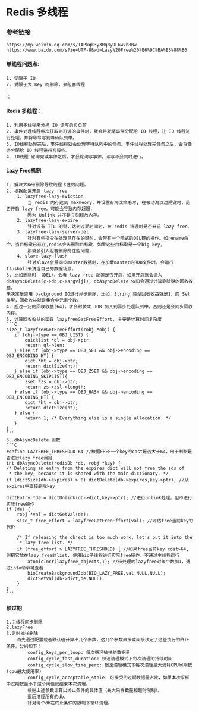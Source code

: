 # Redis 多线程
### 参考链接
    https://mp.weixin.qq.com/s/TAPkqk3y3HqNyDL6w7b8Bw
    https://www.baidu.com/s?ie=UTF-8&wd=Lazy%20Free%20%E6%9C%BA%E5%88%B6

#### 单线程问题点:
    1. 受限于 IO
    2. 受限于大 Key 的删除，会阻塞线程
；
#### Redis 多线程：
    1. 利用多线程来分担 IO 读写的负负荷
    2. 事件处理线程每次获取到可读的事件时，就会将就绪事件分配给 IO 线程，让 IO 线程进行处理，并将命令写到等待队列中。
    3. IO线程处理完后，事件线程就会处理等待队列中的任务。事件线程处理完任务之后，会将任务分配给 IO 线程进行写操作。
    4. IO线程 轮询完读事件之后，才会轮询写事件。读写不会同时进行。
    
#### Lazy Free机制
    1. 解决大Key删除导致线程卡住的问题。
    2. 根据配置开启 lazy free
        1. lazyfree-lazy-eviction 
            当 redis 内存达到 maxmeory，并设置有淘汰策略时; 在被动淘汰过期键时，是否开启 lazy free。可能会导致内存超限，
            因为 Unlink 并不是立刻释放内存。
        2. lazyfree-lazy-expire 
            针对设有 TTL 的键，达到过期时间时，被 redis 清理时是否开启 lazy free。
        3. lazyfree-lazy-server-del 
            针对有些指令在处理已存在的键时，会带有一个隐式的DEL键的操作。如rename命令，当目标键已存在,redis会先删除目标键，如果这些目标键是一个big key,
            那就会引入阻塞删除的性能问题。
        4. slave-lazy-flush
            针对slave全量同步master数据时，在加载master的RDB文件时，会运行flushall来清理自己的数据场景。
    3. 比如删除时 （DEL），会看 lazy free 配置是否开启，如果开启就会进入 dbAsyncDelete(c->db,c->argv[j]), dbAsyncDelete 依旧会通过计算删除键的回收收益，
    来决定是否用 background IO进行异步删除，比如：String 类型回收收益就是1，而 Set 类型，回收收益就是集合中元素个数。
    4. 超过一定的回收收益(64)，才会封装成 JOB 加入到异步处理队列中，否则还是会同步回收内存。
    5. 计算回收收益的函数 lazyfreeGetFreeEffort, 主要是计算时间复杂度
    ```C
    size_t lazyfreeGetFreeEffort(robj *obj) {
       if (obj->type == OBJ_LIST) {  
           quicklist *ql = obj->ptr;
           return ql->len;
       } else if (obj->type == OBJ_SET && obj->encoding == OBJ_ENCODING_HT) {
           dict *ht = obj->ptr;
           return dictSize(ht);
       } else if (obj->type == OBJ_ZSET && obj->encoding == OBJ_ENCODING_SKIPLIST){
           zset *zs = obj->ptr;
           return zs->zsl->length;
       } else if (obj->type == OBJ_HASH && obj->encoding == OBJ_ENCODING_HT) {
           dict *ht = obj->ptr;
           return dictSize(ht);
       } else {
           return 1; /* Everything else is a single allocation. */
       }
    }
    ```
    6. dbAsyncDelete 函数
    ```C
    #define LAZYFREE_THRESHOLD 64 //根据FREE一个key的cost是否大于64，用于判断是否进行lazy free调用
    int dbAsyncDelete(redisDb *db, robj *key) {
    /* Deleting an entry from the expires dict will not free the sds of
     * the key, because it is shared with the main dictionary. */
    if (dictSize(db->expires) > 0) dictDelete(db->expires,key->ptr); //从expires中直接删除key
 
    dictEntry *de = dictUnlink(db->dict,key->ptr); //进行unlink处理，但不进行实际free操作
    if (de) {
        robj *val = dictGetVal(de);
        size_t free_effort = lazyfreeGetFreeEffort(val); //评估free当前key的代价
 
        /* If releasing the object is too much work, let's put it into the
         * lazy free list. */
        if (free_effort > LAZYFREE_THRESHOLD) { //如果free当前key cost>64, 则把它放在lazy free的list, 使用bio子线程进行实际free操作，不通过主线程运行
            atomicIncr(lazyfree_objects,1); //待处理的lazyfree对象个数加1，通过info命令可查看
            bioCreateBackgroundJob(BIO_LAZY_FREE,val,NULL,NULL); 
            dictSetVal(db->dict,de,NULL);
        }
    }
    ```

#### 锁过期
    1.主线程同步删除
    2.lazyFree
    3.定时抽样删除
        首先通过配置或者默认值计算出几个参数，这几个参数直接或间接决定了这些执行的终止条件，分别如下：
            config_keys_per_loop: 每次循环抽样的数据量
            config_cycle_fast_duration: 快速清理模式下每次清理的持续时间
            config_cycle_slow_time_perc: 慢速清理模式下每次清理最大消耗CPU周期数(cpu最大使用率)
            config_cycle_acceptable_stale: 可接受的过期数据量占比，如果本次采样中过期数量小于这个阈值就结束本次清理。
            根据上述参数计算出终止条件的具体值（最大采样数量和超时限制）。
            遍历清理所有的db。
            针对每个db在终止条件的限制下循环清理。